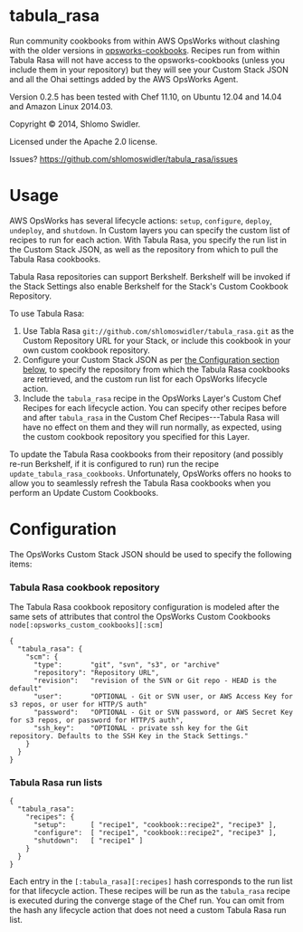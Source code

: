 tabula_rasa
===========

Run community cookbooks from within AWS OpsWorks without clashing with the older versions in [opsworks-cookbooks](https://github.com/aws/opsworks-cookbooks). Recipes run from within Tabula Rasa will not have access to the opsworks-cookbooks (unless you include them in your repository) but they will see your Custom Stack JSON and all the Ohai settings added by the AWS OpsWorks Agent.

Version 0.2.5 has been tested with Chef 11.10, on Ubuntu 12.04 and 14.04 and Amazon Linux 2014.03.

Copyright &copy; 2014, Shlomo Swidler.

Licensed under the Apache 2.0 license.

Issues? https://github.com/shlomoswidler/tabula_rasa/issues

# Usage
AWS OpsWorks has several lifecycle actions: `setup`, `configure`, `deploy`, `undeploy`, and `shutdown`. In Custom layers you can specify the custom list of recipes to run for each action. With Tabula Rasa, you specify the run list in the Custom Stack JSON, as well as the repository from which to pull the Tabula Rasa cookbooks.

Tabula Rasa repositories can support Berkshelf. Berkshelf will be invoked if the Stack Settings also enable Berkshelf for the Stack's Custom Cookbook Repository.

To use Tabula Rasa:

1. Use Tabla Rasa `git://github.com/shlomoswidler/tabula_rasa.git` as the Custom Repository URL for your Stack, or include this cookbook in your own custom cookbook repository.
2. Configure your Custom Stack JSON as per [the Configuration section below](#configuration), to specify the repository from which the Tabula Rasa cookbooks are retrieved, and the custom run list for each OpsWorks lifecycle action.
3. Include the `tabula_rasa` recipe in the OpsWorks Layer's Custom Chef Recipes for each lifecycle action. You can specify other recipes before and after `tabula_rasa` in the Custom Chef Recipes---Tabula Rasa will have no effect on them and they will run normally, as expected, using the custom cookbook repository you specified for this Layer.

To update the Tabula Rasa cookbooks from their repository (and possibly re-run Berkshelf, if it is configured to run) run the recipe `update_tabula_rasa_cookbooks`. Unfortunately, OpsWorks offers no hooks to allow you to seamlessly refresh the Tabula Rasa cookbooks when you perform an Update Custom Cookbooks.

# Configuration
The OpsWorks Custom Stack JSON should be used to specify the following items:

### Tabula Rasa cookbook repository
The Tabula Rasa cookbook repository configuration is modeled after the same sets of attributes that control the OpsWorks Custom Cookbooks `node[:opsworks_custom_cookbooks][:scm]`
```
{ 
  "tabula_rasa": {
    "scm": {
      "type":       "git", "svn", "s3", or "archive"
      "repository": "Repository URL",
      "revision":   "revision of the SVN or Git repo - HEAD is the default"
      "user":       "OPTIONAL - Git or SVN user, or AWS Access Key for s3 repos, or user for HTTP/S auth"
      "password":   "OPTIONAL - Git or SVN password, or AWS Secret Key for s3 repos, or password for HTTP/S auth",
      "ssh_key":    "OPTIONAL - private ssh key for the Git repository. Defaults to the SSH Key in the Stack Settings."
    }
  }
}
```

### Tabula Rasa run lists
```
{
  "tabula_rasa":
    "recipes": {
      "setup":      [ "recipe1", "cookbook::recipe2", "recipe3" ],
      "configure":  [ "recipe1", "cookbook::recipe2", "recipe3" ],
      "shutdown":   [ "recipe1" ]
    }
  }
}
```

Each entry in the `[:tabula_rasa][:recipes]` hash corresponds to the run list for that lifecycle action. These recipes will be run as the `tabula_rasa` recipe is executed during the converge stage of the Chef run. You can omit from the hash any lifecycle action that does not need a custom Tabula Rasa run list.
